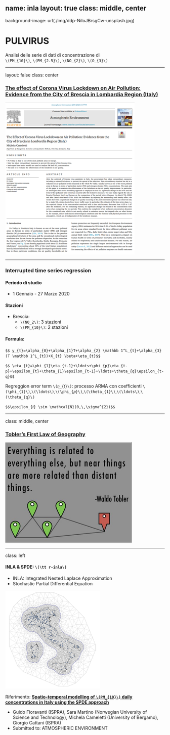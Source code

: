 name: inla
layout: true
class: middle, center
---
background-image: url(./img/ddp-NiIoJBrsgCw-unsplash.jpg)


# PULVIRUS

Analisi  delle  serie  di  dati  di  concentrazione  di <br> `\(PM_{10}\)`,  `\(PM_{2.5}\)`,  `\(NO_{2}\)`, `\(O_{3}\)`

---

layout: false
class: center

### [The effect of Corona Virus Lockdown on Air Pollution: Evidence from the City of Brescia in Lombardia Region (Italy)](https://www.sciencedirect.com/science/article/pii/S1352231020305288)

<img src="img/paper.png" style="height: 480px;"/>

---

### Interrupted time series regression

#### Periodo di studio 

- 1 Gennaio - 27 Marzo 2020

#### Stazioni

- Brescia:
  - `\(NO_2\)`: 3 stazioni
  - `\(PM_{10}\)`: 2 stazioni
  
#### Formula:
  
`$$ y_{t}=\alpha_{0}+\alpha_{1}T+\alpha_{2} \mathbb 1^L_{t}+\alpha_{3}(T \mathbb 1^L_{t})+X_{t} \beta+\eta_{t}$$`

`$$ \eta_{t}=\phi_{1}\eta_{t-1}+\ldots+\phi_{p}\eta_{t-p}+\epsilon_{t}+\theta_{1}\epsilon_{t-1}+\ldots+\theta_{q}\epsilon_{t-q}$$`

Regreggion error term `\(𝜂_{𝑡}\)`: processo ARMA con coefficienti `\(\phi_{1}\)`,`\(\ldots\)`,`\(\phi_{𝑝}\)`,`\(\theta_{1}\)`,`\(\ldots\)`,`\(\theta_{q}\)`  

`$$\epsilon_{𝑡} \sim \mathcal{N}(0,\,\sigma^{2})$$`

---

class: middle, center

### [Tobler’s First Law of Geography](https://en.wikipedia.org/wiki/Tobler%27s_first_law_of_geography)

<img src="img/tobler.jpeg" style="width: 400px;"/>

---

class: left

#### INLA & SPDE: `\(\tt r-inla\)`

- INLA: Integrated Nested Laplace Approximation
- Stochastic Partial Differential Equation 

<img src="img/mesh.png" style="height: 310px;"/>

Riferimento: **[Spatio-temporal modelling of `\(PM_{10}\)` daily concentrations in Italy using the SPDE approach](https://arxiv.org/abs/2009.10476)**
- Guido Fioravanti (ISPRA), Sara Martino (Norwegian University of Science and Technology), Michela Cameletti (University of Bergamo), Giorgio Cattani (ISPRA)
- Submitted to: ATMOSPHERIC ENVIRONMENT
